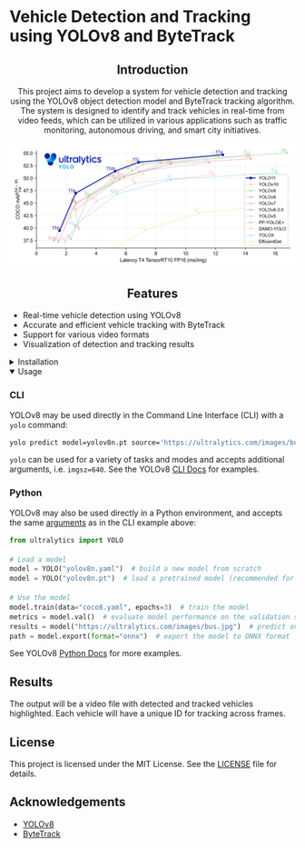 # Vehicle Detection and Tracking using YOLOv8 and ByteTrack

## <div align='center'>Introduction</div>
<div align='center'>
    This project aims to develop a system for vehicle detection and tracking using the YOLOv8 object detection model and ByteTrack tracking algorithm. The system is designed to identify and track vehicles in real-time from video feeds, which can be utilized in various applications such as traffic monitoring, autonomous driving, and smart city initiatives.
</div>

![COCO_Result](https://raw.githubusercontent.com/ultralytics/assets/main/yolov8/yolo-comparison-plots.png)

## <div align='center'>Features</div>
- Real-time vehicle detection using YOLOv8
- Accurate and efficient vehicle tracking with ByteTrack
- Support for various video formats
- Visualization of detection and tracking results

<details>
<summary>Installation</summary>

1. Clone the repository:
    ```bash
    git clone https://github.com/KevinElevenVN/Vehicle-Detection-and-Tracking-using-YOLOv8.git
    cd Vehicle-Detection-and-Tracking-using-YOLOv8
    ```

2. Install the required dependencies:
    ```bash
    pip install -r requirements.txt
    ```
</details>
    
<details open>
<summary>Usage</summary>

### CLI
YOLOv8 may be used directly in the Command Line Interface (CLI) with a `yolo` command:

```bash
yolo predict model=yolov8n.pt source='https://ultralytics.com/images/bus.jpg'
```

`yolo` can be used for a variety of tasks and modes and accepts additional arguments, i.e. `imgsz=640`. See the YOLOv8 [CLI Docs](https://docs.ultralytics.com/usage/cli) for examples.

### Python
YOLOv8 may also be used directly in a Python environment, and accepts the same [arguments](https://docs.ultralytics.com/usage/cfg/) as in the CLI example above:

```python
from ultralytics import YOLO

# Load a model
model = YOLO("yolov8n.yaml")  # build a new model from scratch
model = YOLO("yolov8n.pt")  # load a pretrained model (recommended for training)

# Use the model
model.train(data="coco8.yaml", epochs=3)  # train the model
metrics = model.val()  # evaluate model performance on the validation set
results = model("https://ultralytics.com/images/bus.jpg")  # predict on an image
path = model.export(format="onnx")  # export the model to ONNX format
```

See YOLOv8 [Python Docs](https://docs.ultralytics.com/usage/python) for more examples.

</details>

## Results
The output will be a video file with detected and tracked vehicles highlighted. Each vehicle will have a unique ID for tracking across frames.

## License
This project is licensed under the MIT License. See the [LICENSE](LICENSE) file for details.

## Acknowledgements
- [YOLOv8](https://github.com/ultralytics/yolov8)
- [ByteTrack](https://github.com/ifzhang/ByteTrack)
